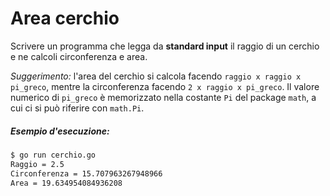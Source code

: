 # Area cerchio

Scrivere un programma che legga da **standard input** il raggio di un cerchio e ne calcoli circonferenza e area.

*Suggerimento:* l'area del cerchio si calcola facendo `raggio x raggio x pi_greco`, mentre la circonferenza facendo `2 x raggio x pi_greco`. Il valore numerico di `pi_greco` è memorizzato nella costante `Pi` del package `math`, a cui ci si può riferire con `math.Pi`.

##### Esempio d'esecuzione:

```markdown
$ go run cerchio.go
Raggio = 2.5
Circonferenza = 15.707963267948966
Area = 19.634954084936208
```
